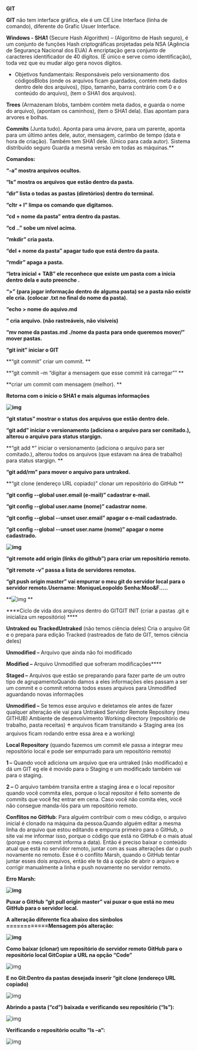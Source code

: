**GIT**

**GIT** não tem interface gráfica, ele é um CE Line Interface (linha de comando), diferente do Grafic Usuer Interface.

**Windows - SHA1** (Secure Hash Algorithm) – (Algoritmo de Hash seguro), é um conjunto de funções Hash criptográficas projetadas pela NSA (Agência de Segurança Nacional dos EUA) A encriptação gera conjunto de caracteres identificador de 40 dígitos. (É único e serve como identificação), toda vez que eu mudar algo gera novos dígitos.

- Objetivos fundamentais: Responsáveis pelo versionamento dos códigosBlobs (onde os arquivos ficam guardados, contém meta dados dentro dele dos arquivos), (tipo, tamanho, barra contrário com 0 e o conteúdo do arquivo), (tem o SHA1 dos arquivos).

**Trees** (Armazenam blobs, também contém meta dados, e guarda o nome do arquivo), (apontam os caminhos), (tem o SHA1 dela). Elas apontam para arvores e bolhas.

**Commits** (Junta tudo). Aponta para uma árvore, para um parente, aponta para um último antes dele, autor, mensagem, carimbo de tempo (data e hora de criação). Também tem SHA1 dele. (Único para cada autor). Sistema distribuído seguro Guarda a mesma versão em todas as máquinas.**

**Comandos:**

**“-a” mostra arquivos ocultos.**

**“ls” mostra os arquivos que estão dentro da pasta.**

**“dir” lista o todas as pastas (diretórios) dentro do terminal.**

**“cltr + l” limpa os comando que digitamos.**

**“cd + nome da pasta” entra dentro da pastas.**

**“cd ..” sobe um nível acima.**

**“mkdir” cria pasta.**

**“del + nome da pasta” apagar tudo que está dentro da pasta.**

**“rmdir” apaga a pasta.**

**“letra inicial + TAB” ele reconhece que existe um pasta com a inicia dentro dela e auto preenche .**

**“>” (para jogar informação dentro de alguma pasta) se a pasta não existir ele cria. (colocar .txt no final do nome da pasta).**

**“echo > nome do aquivo.md**

**” cria arquivo. (não rastreáveis, não visíveis)**

**“mv nome da pastas.md ./nome da pasta para onde queremos mover/” mover pastas.**

**“git init” iniciar o GIT**

**“git commit” criar um commit. **

**“git commit –m “digitar a mensagem que esse commit irá carregar”” **

**criar um commit com mensagem (melhor). **

**Retorna com o início o SHA1 e mais algumas informações**

**![img](https://lh3.googleusercontent.com/GFMiDPpreXpidwUBDQyHn6p6sq673siQtZ1mptjSeTl72WxC1GGbzfCQVAspgKCtQPEFASfKrKW2dqs2scW_-FVvda5mprQjjtrU_PvJ9c051GWGkrbxk3Q9pS0Ul-vI424FIb4B)**

**“git status” mostrar o status dos arquivos que estão dentro dele.**

**“git add” iniciar o versionamento (adiciona o arquivo para ser comitado.), alterou o arquivo para status stargign.**

**“git add \*” iniciar o versionamento (adiciona o arquivo para ser comitado.), alterou todos os arquivos (que estavam na área de trabalho) para status stargign. **

**“git add/rm” para mover o arquivo para untraked.**

**“git clone (endereço URL copiado)” clonar um repositório do GitHub **

**“git config --global user.email (e-mail)” cadastrar e-mail.**

**“git config --global user.name (nome)” cadastrar nome.**

**“git config --global --unset user.email” apagar o e-mail cadastrado.**

**“git config --global --unset user.name (nome)” apagar o nome cadastrado.**

**![img](https://lh6.googleusercontent.com/67Uk2XW2yE1yIYR5WviTJPR1A4VYeaeauY-R9zBPQIeW2_pRniHwk2-1qbH_GtjYBQvFMhks2VFXMKiOJ6HcE5u-1d5OAQgLlcFEdQNumeMSakQHjkpk2tVq3bxMTUjw7evsqCTV)**

**“git remote add origin (links do github”) para criar um repositório remoto.**

**“git remote -v” passa a lista de servidores remotos.**

**“git push origin master” vai empurrar o meu git do servidor local para o servidor remoto.Username: MoniqueLeopoldo Senha:Moo&F.....**

**![img](https://lh3.googleusercontent.com/4wVQfQJLtZhhtXXyUnJ4eMv4IkPCfIFWXpJ7OBOxF26OCv8B5QFPHkgk1NFUiJrddwTup4R7L6r0aXNEYTQ3pCUsg5yTdxRetC88WBJ1gtJg3MQv3uacWJ4PrzokS8IRQqGigzpg)  **

****Ciclo de vida dos arquivos dentro do GITGIT INIT (criar a pastas .git e inicializa um repositório) ****

**Untraked ou TrackedUntraked** (não temos ciência deles) Cria o arquivo Git e o prepara para edição Tracked (rastreados de fato de GIT, temos ciência deles) 

**Unmodified –** Arquivo que ainda não foi modificado 

**Modified –** Arquivo Unmodified que sofreram modificações****

**Staged –** Arquivos que estão se preparando para fazer parte de um outro tipo de agrupamentoQuando damos a eles informações eles passam a ser um commit e o commit retorna todos esses arquivos para Unmodified aguardando novas informações

**Unmodified –** Se temos esse arquivo e deletamos ele antes de fazer qualquer alteração ele vai para Untraked Servidor Remote Repository (meu GITHUB) Ambiente de desenvolvimento Working directory (repositório de trabalho, pasta receitas) 🡩 arquivos ficam transitando 🡫 Staging area (os arquivos ficam rodando entre essa área e a working)

**Local Repository** (quando fazemos um commit ele passa a integrar meu repositório local e pode ser empurrado para um repositório remoto)

**1 –** Quando você adiciona um arquivo que era untraked (não modificado) e dá um GIT eg ele é movido para o Staging e um modificado também vai para o staging.

**2 –** O arquivo também transita entre a staging área e o local repositor quando você commita eles, porque o local repositor é feito somente de commits que você fez entrar em cena. Caso você não comita eles, você não consegue manda-lós para um repositório remoto. 

**Conflitos no GitHub**: Para alguém contribuir com o meu código, o arquivo inicial é clonado na máquina da pessoa.Quando alguém editar a mesma linha do arquivo que estou editando e empurra primeiro para o GitHub, o site vai me informar isso, porque o código que está no GitHub é o mais atual (porque o meu commit informa a data). Então é preciso baixar o conteúdo atual que está no servidor remoto, juntar com as suas alterações dar o push novamente no remoto. Esse é o conflito Marsh, quando o GitHub tentar juntar esses dois arquivos, então ele te dá a opção de abrir o arquivo e corrigir manualmente a linha e push novamente no servidor remoto.

**Erro Marsh:**

**![img](https://lh5.googleusercontent.com/Qc30akVdMsH0MEAxdoeByirnzkMJ10UA_8DmjkYRz8Avo7dBNKfjbdzc_miBoKZ4QdM8iJP3uu2X09faAV7jfAzacphUAERzNKZ7Ocm1N5gnF_CEm3Pp7WrLFX60w95gmFX_FFoz)**

**Puxar o GitHub “git pull origin master” vai puxar o que está no meu GitHub para o servidor local.**

**A alteração diferente fica abaixo dos símbolos ============Mensagem pós alteração:**

**![img](https://lh3.googleusercontent.com/5jMz8o2jzS8BLY4il5Q_d-gyqIyVXg07_RHMVgRwRoFSCg2td22coKnzkkyt4-O34DRUkdTehXNQO7nAp7kAJkyqtFFa9jyVCCbXPmSwVtVdBOK9qE0T1jgeU7Gu8odAJW5NidzP)**



**Como baixar (clonar) um repositório do servidor remoto GitHub para o repositório local GitCopiar a URL na opção “Code”**

![img](https://lh6.googleusercontent.com/hobgT3iloQUn0vil2gxV6V37kKu1gZ2o4idDZ5V0X4oE_Zu_BD3UXakWGpV6330oBL3Z_zz6ucBJZ9_EpRtO6Y0aNocVEb1SwLCELvHIgTI_vljLhyxeXrPGLM1v1LSEwQwMfTAq)

**E no Git:Dentro da pastas desejada inserir “git clone (endereço URL copiado)**

![img](https://lh4.googleusercontent.com/uhWqusH7bFrNf3i4qkmsVh9mTidbc15YohCVeGbkM6NJxhUVAqV8bcB37BYswvaK_JmOTKxgdFjgdxP4iLOZK5wZCUiT-rUMLHBNmsnf1MDVXJ0HpmvKUuS6hqRu26uDt5Q9G04q)

**Abrindo a pasta (“cd”) baixada e verificando seu repositório (“ls”):**

![img](https://lh3.googleusercontent.com/i4Ti6OzB1dM7t4GpC6KR_-RGmhA308OzWPqBjawKPa8lyHa2ND9kp3x58z_-tN8R5a8LwULSOnTPVfSb2DbeUMxUjRK8RiTHR6jfAgIvTCSAbwhhqjz8Gcr6iY3LogwhNppHwCyt)

**Verificando o repositório oculto “ls –a”:**

![img](https://lh5.googleusercontent.com/caRtLoOwry4ddRkMX9oLIcNIBV95z9vB65u_YVovewMhe59c-tMNk8W8n-3_JoSfVFV0GYRRf8KIjL3VhamRT_N4zzOlX3RgupY5X2pFXtOL7MOKm7XexbyAqvbhcDZNFtmbSo_m)